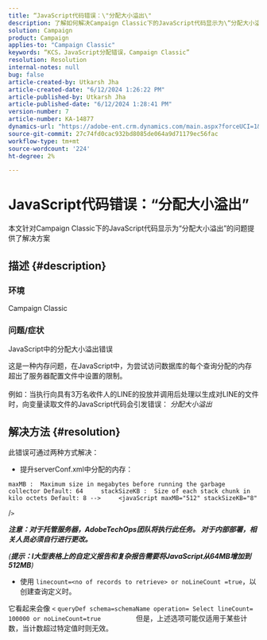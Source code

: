 ```yaml
---
title: “JavaScript代码错误：\"分配大小溢出\"
description: 了解如何解决Campaign Classic下的JavaScript代码显示为\“分配大小溢出\”的问题。
solution: Campaign
product: Campaign
applies-to: "Campaign Classic"
keywords: “KCS，JavaScript分配错误，Campaign Classic”
resolution: Resolution
internal-notes: null
bug: false
article-created-by: Utkarsh Jha
article-created-date: "6/12/2024 1:26:22 PM"
article-published-by: Utkarsh Jha
article-published-date: "6/12/2024 1:28:41 PM"
version-number: 7
article-number: KA-14877
dynamics-url: "https://adobe-ent.crm.dynamics.com/main.aspx?forceUCI=1&pagetype=entityrecord&etn=knowledgearticle&id=86ab5257-bf28-ef11-840a-00224808decd"
source-git-commit: 27c74fd0cac932bd8085de064a9d71179ec56fac
workflow-type: tm+mt
source-wordcount: '224'
ht-degree: 2%

---
```


# JavaScript代码错误：“分配大小溢出”


本文针对Campaign Classic下的JavaScript代码显示为“分配大小溢出”的问题提供了解决方案

## 描述 {#description}


### 环境

Campaign Classic

### 问题/症状

JavaScript中的分配大小溢出错误

这是一种内存问题，在JavaScript中，为尝试访问数据库的每个查询分配的内存超出了服务器配置文件中设置的限制。
<br><br>例如：当执行向具有3万名收件人的LINE的投放并调用后处理以生成对LINE的文件时，向变量读取文件的JavaScript代码会引发错误： *分配大小溢出*









## 解决方法 {#resolution}

此错误可通过两种方式解决：<br>
- 提升serverConf.xml中分配的内存：





```
maxMB :  Maximum size in megabytes before running the garbage collector Default: 64     stackSizeKB :  Size of each stack chunk in kilo octets Default: 8 -->     <javaScript maxMB="512" stackSizeKB="8"
```

/`>`


<b>*注意：对于托管服务器，AdobeTechOps团队将执行此任务。 对于内部部署，相关人员必须自行进行更改。</b>*



*(<b>提示：I</b><b>大型表格上的自定义报告和复杂报告需要将JavaScript从64MB增加到512MB</b>)*



- 使用 `linecount=<no of records to retrieve> or noLineCount =true`，以创建查询定义时。


它看起来会像 `<` `queryDef schema=schemaName operation= Select lineCount= 100000 or noLineCount=true`
                 但是，上述选项可能仅适用于某些计数，当计数超过特定值时则无效。
